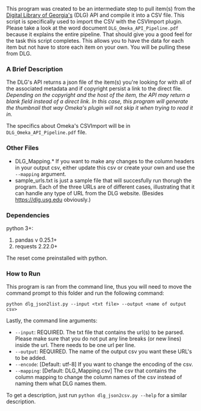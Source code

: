 This program was created to be an intermediate step to pull item(s) from the [Digital Library of Georgia's](https://dlg.usg.edu) (DLG) API and compile it into a CSV file. This script is specifically used to import the CSV with the CSVImport plugin. Please take a look at the word document `DLG_Omeka_API_Pipeline.pdf` because it explains the entire pipeline. That should give you a good feel for the task this script completes. This allows you to have the data for each item but not have to store each item on your own. You will be pulling these from DLG. 


### A Brief Description
The DLG's API returns a json file of the item(s) you're looking for with all of the
associated metadata and if copyright persist a link to the direct file. *Depending
on the copyright and the host of the item, the API may return a blank field instead
of a direct link. In this case, this program will generate the thumbnail that way
Omeka's plugin will not skip it when trying to read it in.*

The specifics about Omeka's CSVImport will be in `DLG_Omeka_API_Pipeline.pdf` file.

### Other Files
  * DLG_Mapping.\* If you want to make any changes to the column headers in your output csv, either update this csv or create your own and use the `--mapping` argument. 
  * sample_urls.txt is just a sample file that will succesfully run thorugh the program. Each of the three URLs are of different cases, illustrating that it can handle any type of URL from the DLG website. (Besides https://dlg.usg.edu obviously.)

### Dependencies
python 3+:
  1. pandas v 0.25.1+
  2. requests 2.22.0+

The reset come preinstalled with python.


### How to Run
This program is ran from the command line, thus you will need to move the command
prompt to this folder and run the following command:

`python dlg_json2list.py --input <txt file> --output <name of output csv>`

Lastly, the command line arguments:
  * `--input`: REQUIRED. The txt file that contains the url(s) to be parsed. Please make sure that you do not put any line breaks (or new lines) inside the url. There needs to be one url per line.
  * `--output`: REQUIRED. The name of the output csv you want these URL's to be added.
  * `--encode`: [Default: utf-8] If you want to change the encoding of the csv.
  * `--mapping`: [Default: DLG_Mapping.csv] The csv that contains the column mapping to change the column names of the csv instead of naming them what DLG names them.

To get a description, just run `python dlg_json2csv.py --help` for a similar description.
